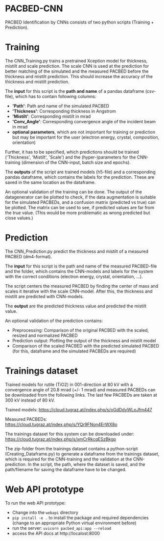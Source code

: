 # PACBED-CNN
PACBED Identification by CNNs consists of two python scripts (Training + Prediction).

# Training
The CNN_Training.py trains a pretrained Xception model for thickness, mistilt and scale prediction. The scale CNN is used at the prediction for better matching of the simulated and the measured PACBED before the thickness and mistilt prediction. This should increase the accuracy of the thickness and mistilt prediction.

The **input** for this script is the **path and name** of a pandas dataframe (csv-file), which has to contain following columns:
  - **'Path'**:        Path and name of the simulated PACBED
  - **'Thickness'**:   Corresponding thickness in Angstrom
  - **'Mistilt'**:     Corresponding mistilt in mrad
  - **'Conv_Angle'**:  Corresponding convergence angle of the incident beam in mrad
  - **optional parameters**, which are not important for training or prediction but may be important for the user (electron energy, crystal, composition, orientation)

Further, it has to be specified, which predictions should be trained ('Thickness', 'Mistilt', 'Scale') and the (hyper-)parameters for the CNN-training (dimension of the CNN-input, batch size and epochs).

The **outputs** of the script are trained models (h5-file) and a corresponding pandas dataframe, which contains the labels for the prediction. These are saved in the same location as the dataframe.

An optional validation of the training can be done. The output of the datagenerator can be plotted to check, if the data augmentation is suitable for the simulated PACBEDs, and a confusion matrix (predicted vs true) can be plotted. The matrix can be used to see, if predicted values are far from the true value. (This would be more problematic as wrong predicted but close values.)

# Prediction
The CNN_Prediction.py predict the thickness and mistilt of a measured PACBED (dm4-format).

The **input** for this script is the path and name of the measured PACBED-file and the folder, which contains the CNN-models and labels for the system with the correct conditions (electron energy, crystal, orientation, ...).

The script centers the measured PACBED by finding the center of mass and scales it iterative with the scale CNN-model. After this, the thickness and mistilt are predicted with CNN-models.

The **output** are the predicted thickness value and predicted the mistilt value.

An optional validation of the prediction contains:
  - Preprocessing: Comparison of the original PACBED with the scaled, resized and normalized PACBED
  - Prediction output: Plotting the output of the thickness and mistilt model
  - Comparison of the scaled PACBED with the predicted simulated PACBED (for this, dataframe and the simulated PACBEDs are required)

# Trainings dataset

Trained models for rutile (TiO2) in 001-direction at 80 kV with a convergence angle of 20.8 mrad (+/- 1 mrad) and measured PACBEDs can be downloaded from the following links. The last few PACBEDs are taken at 300 kV instead of 80 kV.

Trained models: https://cloud.tugraz.at/index.php/s/oGdDdyWLoJfm447

Measured PACBEDs: https://cloud.tugraz.at/index.php/s/YQr9FNon4ErWX8o

The trainings dataset for this system can be downloaded under: https://cloud.tugraz.at/index.php/s/xmCrRkcqESzBkgp

The zip-folder from the trainings dataset contains a python-script (Creating_Dataframe.py) to generate a dataframe from the trainings dataset, which is required for the CNN-training and the validation at the CNN-prediction. In the script, the path, where the dataset is saved, and the path/filename for saving the dataframe have to be changed.

# Web API prototype

To run the web API prototype:

- Change into the `webapi` directory
- `pip install -e .` to install the package and required dependencies (change to an appropriate Python virtual environment before)
- run the server: `uvicorn pacbed_api:app --reload`
- access the API docs at http://localost:8000
